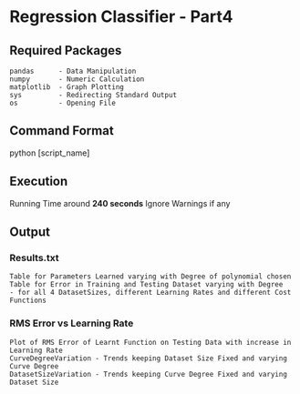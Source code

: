 # Regression Classifier - Part4

## Required Packages
	pandas 	    - Data Manipulation
	numpy 	    - Numeric Calculation
	matplotlib  - Graph Plotting
	sys 	    - Redirecting Standard Output
	os 		    - Opening File 

## Command Format
python [script_name]

## Execution
Running Time around **240 seconds**
Ignore Warnings if any

## Output

### Results.txt
	Table for Parameters Learned varying with Degree of polynomial chosen 
	Table for Error in Training and Testing Dataset varying with Degree 
	- for all 4 DatasetSizes, different Learning Rates and different Cost Functions
### RMS Error vs Learning Rate
	Plot of RMS Error of Learnt Function on Testing Data with increase in Learning Rate
	CurveDegreeVariation - Trends keeping Dataset Size Fixed and varying Curve Degree
	DatasetSizeVariation - Trends keeping Curve Degree Fixed and varying Dataset Size
